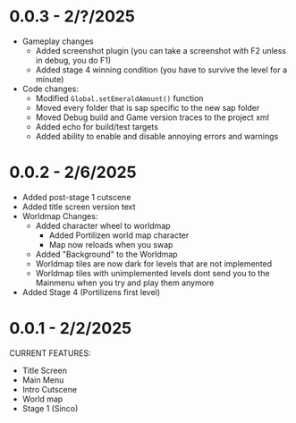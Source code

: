 # 0.0.3 - 2/?/2025
- Gameplay changes
    - Added screenshot plugin (you can take a screenshot with F2 unless in debug, you do F1)
    - Added stage 4 winning condition (you have to survive the level for a minute)
- Code changes:
    - Modified `Global.setEmeraldAmount()` function
    - Moved every folder that is sap specific to the new sap folder
    - Moved Debug build and Game version traces to the project xml
    - Added echo for build/test targets
    - Added ability to enable and disable annoying errors and warnings

# 0.0.2 - 2/6/2025
- Added post-stage 1 cutscene
- Added title screen version text
- Worldmap Changes:
    - Added character wheel to worldmap
        - Added Portilizen world map character
        - Map now reloads when you swap
    - Added "Background" to the Worldmap
    - Worldmap tiles are now dark for levels that are not implemented
    - Worldmap tiles with unimplemented levels dont send you to the Mainmenu when you try and play them anymore
- Added Stage 4 (Portilizens first level)

# 0.0.1 - 2/2/2025
CURRENT FEATURES:
- Title Screen
- Main Menu
- Intro Cutscene
- World map
- Stage 1 (Sinco)